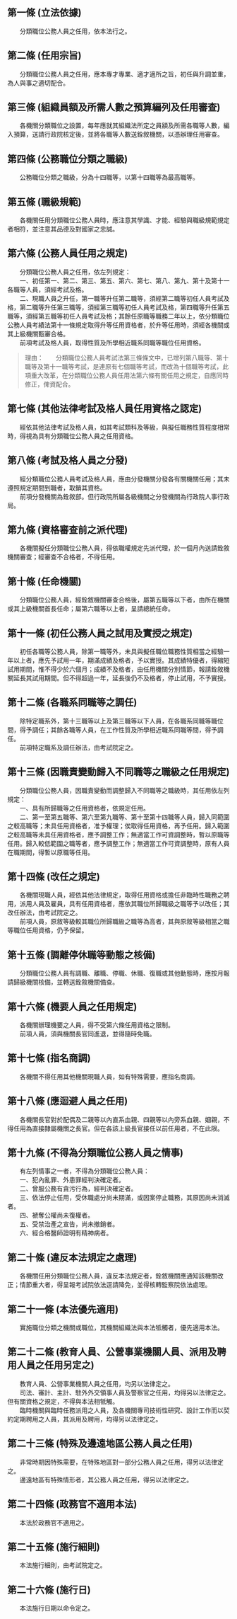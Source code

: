 第一條 (立法依據)
-----------------
　　分類職位公務人員之任用，依本法行之。  


第二條 (任用宗旨)
-----------------
　　分類職位公務人員之任用，應本專才專業、適才適所之旨，初任與升調並重，為人與事之適切配合。  


第三條 (組織員額及所需人數之預算編列及任用審查)
-----------------------------------------------
　　各機關分類職位之設置，每年應就其組織法所定之員額及所需各職等人數，編入預算，送請行政院核定後，並將各職等人數送銓敘機關，以憑辦理任用審查。  


第四條 (公務職位分類之職級)
---------------------------
　　公務職位分類之職級，分為十四職等，以第十四職等為最高職等。  


第五條 (職級規範)
-----------------
　　各機關任用分類職位公務人員時，應注意其學識、才能、經驗與職級規範規定者相符，並注意其品德及對國家之忠誠。  


第六條 (公務人員任用之規定)
---------------------------
　　分類職位公務人員之任用，依左列規定：  
　　一、初任第一、第二、第三、第五、第六、第七、第八、第九、第十及第十一各職等人員，須經考試及格。  
　　二、現職人員之升任，第一職等升任第二職等，須經第二職等初任人員考試及格，第二職等升任第三職等，須經第三職等初任人員考試及格，第四職等升任第五職等，須經第五職等初任人員考試及格；其餘任原職等職務二年以上，依分類職位公務人員考績法第十一條規定取得升等任用資格者，於升等任用時，須經各機關或其上級機關甄審合格。  
　　前項考試及格人員，取得性質及所學相近職系同職等職位任用資格。  
> 理由：　　分類職位公務人員考試法第三條條文中，已增列第八職等、第十職等及第十一職等考試，是連原有七個職等考試，而改為十個職等考試，此項重大改革，在分類職位公務人員任用法第六條有關任用之規定，自應同時修正，俾資配合。



第七條 (其他法律考試及格人員任用資格之認定)
-------------------------------------------
　　經依其他法律考試及格人員，如其考試類科及等級，與擬任職務性質程度相常時，得視為具有分類職位公務人員之任用資格。  


第八條 (考試及格人員之分發)
---------------------------
　　經分類職位公務人員考試及格人員，應由分發機關分發各有關機關任用；其未遵照規定期間到職者，取銷其資格。  
　　前項分發機關為銓敘部。但行政院所屬各級機關之分發機關為行政院人事行政局。  


第九條 (資格審查前之派代理)
---------------------------
　　各機關擬任分類職位公務人員，得依職權規定先派代理，於一個月內送請銓敘機關審查；經審查不合格者，不得任用。  


第十條 (任命機關)
-----------------
　　分類職位公務人員，經銓敘機關審查合格後，屬第五職等以下者，由所在機關或其上級機關首長任命；屬第六職等以上者，呈請總統任命。  


第十一條 (初任公務人員之試用及實授之規定)
-----------------------------------------
　　初任各職等公務人員，除第一職等外，未具與擬任職位職務性質相當之經驗一年以上者，應先予試用一年，期滿成績及格者，予以實授。其成績特優者，得縮短試用期間，惟不得少於六個月；成績不及格者，由任用機關分別情節，報請銓敘機關延長其試用期間。但不得超過一年，延長後仍不及格者，停止試用，不予實授。  


第十二條 (各職系同職等之調任)
-----------------------------
　　除特定職系外，第十三職等以上及第三職等以下人員，在各職系同職等職位間，得予調任；其餘各職等人員，在工作性質及所學相近職系同職等間，得予調任。  
　　前項特定職系及調任辦法，由考試院定之。  


第十三條 (因職責變動歸入不同職等之職級之任用規定)
-------------------------------------------------
　　分類職位公務人員，因職責變動而調整歸入不同職等之職級時，其任用依左列規定：  
　　一、具有所歸職等之任用資格者，依規定任用。  
　　二、第一至第五職等、第六至第九職等、第十至第十四職等人員，歸入同範圍之較高職等；未具任用資格者，准予權理；俟取得任用資格，再予任用。歸入範圍之較高職等未具任用資格者，應予調整工作；無適當工作可資調整時，暫以原職等任用。歸入較低範圍之職等者，應予調整工作；無適當工作可資調整時，原有人員在職期間，得暫以原職等任用。  


第十四條 (改任之規定)
---------------------
　　各機關現職人員，經依其他法律規定，取得任用資格或擔任非臨時性職務之聘用，派用人員及雇員，具有任用資格者，應依其職位所歸職級之職等予以改任；其改任辦法，由考試院定之。  
　　前項人員，原敘等級較其職位所歸職級之職等為高者，其與原敘等級相當之職等職位任用資格，仍予保留。  


第十五條 (調離停休職等動態之核備)
---------------------------------
　　分類職位公務人員有調職、離職、停職、休職、復職或其他動態時，應按月報請歸級機關核備，並轉送銓敘機關備查。  


第十六條 (機要人員之任用規定)
-----------------------------
　　各機關辦理機要之人員，得不受第六條任用資格之限制。  
　　前項人員，須與機關長官同進退，並得隨時免職。  


第十七條 (指名商調)
-------------------
　　各機關不得任用其他機關現職人員，如有特殊需要，應指名商調。  


第十八條 (應迴避人員之任用)
---------------------------
　　各機關長官對於配偶及二親等以內直系血親、四親等以內旁系血親、姻親，不得任用為直接隸屬機關之長官。但在各該上級長官接任以前任用者，不在此限。  


第十九條 (不得為分類職位公務人員之情事)
---------------------------------------
　　有左列情事之一者，不得為分類職位公務人員：  
　　一、犯內亂罪、外患罪經判決確定者。  
　　二、曾服公務有貪污行為，經判決確定者。  
　　三、依法停止任用，受休職處分尚未期滿，或因案停止職務，其原因尚未消滅者。  
　　四、褫奪公權尚未復權者。  
　　五、受禁治產之宣告，尚未撤銷者。  
　　六、經合格醫師證明有精神病者。  


第二十條 (違反本法規定之處理)
-----------------------------
　　各機關任用分類職位公務人員，違反本法規定者，銓敘機關應通知該機關改正；情節重大者，得呈報考試院依法逕請降免，並得核轉監察院依法處理。  


第二十一條 (本法優先適用)
-------------------------
　　實施職位分類之機關或職位，其機關組織法與本法牴觸者，優先適用本法。  


第二十二條 (教育人員、公營事業機關人員、派用及聘用人員之任用另定之)
-------------------------------------------------------------------
　　教育人員、公營事業機關人員之任用，均另以法律定之。  
　　司法、審計、主計、駐外外交領事人員及警察官之任用，均得另以法律定之。但有關資格之規定，不得與本法相牴觸。  
　　臨時機關與臨時任務派用之人員，及各機關專司技術性研究、設計工作而以契約定期聘用之人員，其派用及聘用，均得另以法律定之。  


第二十三條 (特殊及邊遠地區公務人員之任用)
-----------------------------------------
　　非常時期因特殊需要，在特殊地區對一部分公務人員之任用，得另以法律定之。  
　　邊遠地區有特殊情形者，其公務人員之任用，得另以法律定之。  


第二十四條 (政務官不適用本法)
-----------------------------
　　本法於政務官不適用之。  


第二十五條 (施行細則)
---------------------
　　本法施行細則，由考試院定之。  


第二十六條 (施行日)
-------------------
　　本法施行日期以命令定之。